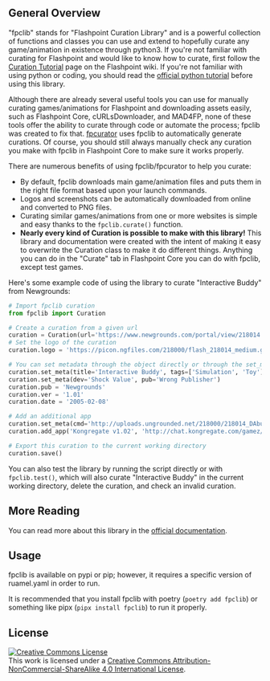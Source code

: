 ## General Overview
"fpclib" stands for "Flashpoint Curation Library" and is a powerful collection of functions and classes you can use and extend to hopefully curate any game/animation in existence through python3. If you're not familiar with curating for Flashpoint and would like to know how to curate, first follow the [Curation Tutorial](https://bluemaxima.org/flashpoint/datahub/Curation_Tutorial) page on the Flashpoint wiki. If you're not familiar with using python or coding, you should read the [official python tutorial](https://docs.python.org/3/tutorial/index.html) before using this library.

Although there are already several useful tools you can use for manually curating games/animations for Flashpoint and downloading assets easily, such as Flashpoint Core, cURLsDownloader, and MAD4FP, none of these tools offer the ability to curate through code or automate the process; fpclib was created to fix that. [fpcurator](https://github.com/FlashpointProject/fpcurator) uses fpclib to automatically generate curations. Of course, you should still always manually check any curation you make with fpclib in Flashpoint Core to make sure it works properly.

There are numerous benefits of using fpclib/fpcurator to help you curate:

* By default, fpclib downloads main game/animation files and puts them in the right file format based upon your launch commands.
* Logos and screenshots can be automatically downloaded from online and converted to PNG files.
* Curating similar games/animations from one or more websites is simple and easy thanks to the `fpclib.curate()` function.
* **Nearly every kind of Curation is possible to make with this library!** This library and documentation were created with the intent of making it easy to overwrite the Curation class to make it do different things. Anything you can do in the "Curate" tab in Flashpoint Core you can do with fpclib, except test games.

Here's some example code of using the library to curate "Interactive Buddy" from Newgrounds:
```python
# Import fpclib curation
from fpclib import Curation

# Create a curation from a given url
curation = Curation(url='https://www.newgrounds.com/portal/view/218014')
# Set the logo of the curation
curation.logo = 'https://picon.ngfiles.com/218000/flash_218014_medium.gif'

# You can set metadata through the object directly or through the set_meta method
curation.set_meta(title='Interactive Buddy', tags=['Simulation', 'Toy'])
curation.set_meta(dev='Shock Value', pub='Wrong Publisher')
curation.pub = 'Newgrounds'
curation.ver = '1.01'
curation.date = '2005-02-08'

# Add an additional app
curation.set_meta(cmd='http://uploads.ungrounded.net/218000/218014_DAbuddy_latest.swf')
curation.add_app('Kongregate v1.02', 'http://chat.kongregate.com/gamez/0003/0303/live/ib2.swf?kongregate_game_version=1363985380')

# Export this curation to the current working directory
curation.save()
```

You can also test the library by running the script directly or with `fpclib.test()`, which will also curate "Interactive Buddy" in the current working directory, delete the curation, and check an invalid curation.

## More Reading

You can read more about this library in the [official documentation](https://www.mathgeniuszach.com/bin/fpclib/).

## Usage

fpclib is available on pypi or pip; however, it requires a specific version of ruamel.yaml in order to run.

It is recommended that you install fpclib with poetry (`poetry add fpclib`) or something like pipx (`pipx install fpclib`) to run it properly.

## License

<a rel="license" href="http://creativecommons.org/licenses/by-nc-sa/4.0/"><img alt="Creative Commons License" style="border-width:0" src="https://i.creativecommons.org/l/by-nc-sa/4.0/88x31.png" /></a><br/>This work is licensed under a <a rel="license" href="http://creativecommons.org/licenses/by-nc-sa/4.0/">Creative Commons Attribution-NonCommercial-ShareAlike 4.0 International License</a>.
